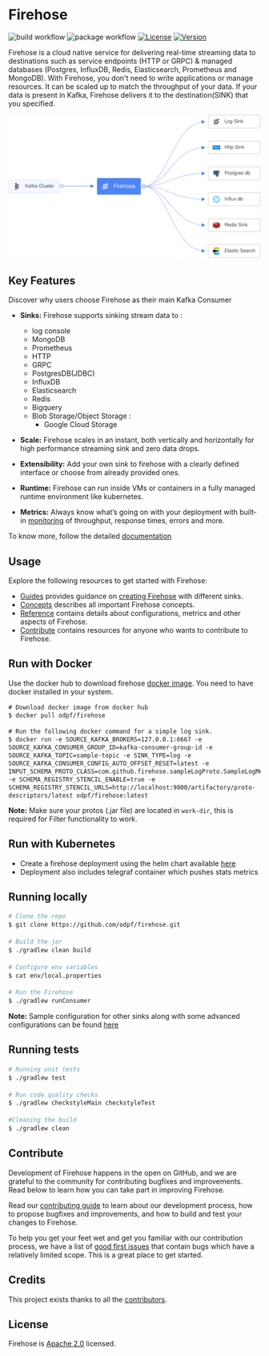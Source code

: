 # Firehose
![build workflow](https://github.com/odpf/firehose/actions/workflows/build.yml/badge.svg)
![package workflow](https://github.com/odpf/firehose/actions/workflows/package.yml/badge.svg)
[![License](https://img.shields.io/badge/License-Apache%202.0-blue.svg?logo=apache)](LICENSE)
[![Version](https://img.shields.io/github/v/release/odpf/firehose?logo=semantic-release)](Version)

Firehose is a cloud native service for delivering real-time streaming data to destinations such as service endpoints (HTTP or GRPC) & managed databases (Postgres, InfluxDB,  Redis, Elasticsearch, Prometheus and MongoDB). With Firehose, you don't need to write applications or manage resources. It can be scaled up to match the throughput of your data. If your data is present in Kafka, Firehose delivers it to the destination(SINK) that you specified.

<p align="center"><img src="./docs/assets/overview.svg" /></p>

## Key Features
Discover why users choose Firehose as their main Kafka Consumer

* **Sinks:** Firehose supports sinking stream data to :
    * log console
    * MongoDB
    * Prometheus
    * HTTP
    * GRPC
    * PostgresDB(JDBC)
    * InfluxDB
    * Elasticsearch
    * Redis
    * Bigquery
    * Blob Storage/Object Storage :
        * Google Cloud Storage

* **Scale:** Firehose scales in an instant, both vertically and horizontally  for high performance streaming sink and zero data drops.
* **Extensibility:** Add your own sink to firehose with a clearly defined interface or choose from already provided ones.
* **Runtime:** Firehose can run inside VMs or containers in a fully managed runtime environment like kubernetes.
* **Metrics:** Always know what’s going on with your deployment with built-in [monitoring](./docs/assets/firehose-grafana-dashboard.json) of throughput, response times, errors and more.

To know more, follow the detailed [documentation](docs) 

## Usage

Explore the following resources to get started with Firehose:

* [Guides](docs/guides) provides guidance on [creating Firehose](docs/guides/overview.md) with different sinks.
* [Concepts](docs/concepts) describes all important Firehose concepts.
* [Reference](docs/reference) contains details about configurations, metrics and other aspects of Firehose.
* [Contribute](docs/contribute/contribution.md) contains resources for anyone who wants to contribute to Firehose.

## Run with Docker
Use the docker hub to download firehose [docker image](https://hub.docker.com/r/odpf/firehose/). You need to have docker installed in your system.
```
# Download docker image from docker hub
$ docker pull odpf/firehose

# Run the following docker command for a simple log sink.
$ docker run -e SOURCE_KAFKA_BROKERS=127.0.0.1:6667 -e SOURCE_KAFKA_CONSUMER_GROUP_ID=kafka-consumer-group-id -e SOURCE_KAFKA_TOPIC=sample-topic -e SINK_TYPE=log -e SOURCE_KAFKA_CONSUMER_CONFIG_AUTO_OFFSET_RESET=latest -e INPUT_SCHEMA_PROTO_CLASS=com.github.firehose.sampleLogProto.SampleLogMessage -e SCHEMA_REGISTRY_STENCIL_ENABLE=true -e SCHEMA_REGISTRY_STENCIL_URLS=http://localhost:9000/artifactory/proto-descriptors/latest odpf/firehose:latest
```
**Note:** Make sure your protos (.jar file) are located in `work-dir`, this is required for Filter functionality to work.

## Run with Kubernetes
* Create a firehose deployment using the helm chart available [here](https://github.com/odpf/charts/tree/main/stable/firehose)
* Deployment also includes telegraf container which pushes stats metrics

## Running locally

```sh
# Clone the repo
$ git clone https://github.com/odpf/firehose.git  

# Build the jar
$ ./gradlew clean build 

# Configure env variables
$ cat env/local.properties

# Run the Firehose
$ ./gradlew runConsumer 
```
**Note:** Sample configuration for other sinks along with some advanced configurations can be found [here](/docs/reference/configuration.md)

## Running tests 
```sh
# Running unit tests
$ ./gradlew test

# Run code quality checks
$ ./gradlew checkstyleMain checkstyleTest

#Cleaning the build
$ ./gradlew clean
```

## Contribute

Development of Firehose happens in the open on GitHub, and we are grateful to the community for contributing bugfixes and improvements. Read below to learn how you can take part in improving Firehose.

Read our [contributing guide](docs/contribute/contribution.md) to learn about our development process, how to propose bugfixes and improvements, and how to build and test your changes to Firehose.

To help you get your feet wet and get you familiar with our contribution process, we have a list of [good first issues](https://github.com/odpf/firehose/labels/good%20first%20issue) that contain bugs which have a relatively limited scope. This is a great place to get started.

## Credits

This project exists thanks to all the [contributors](https://github.com/odpf/firehose/graphs/contributors).

## License
Firehose is [Apache 2.0](LICENSE) licensed.
